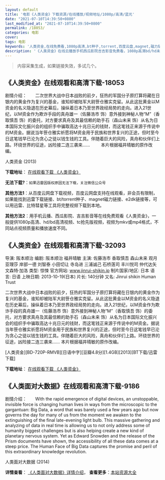 ```yaml
---
layout: default
title: '电影《人类资金》下载资源/在线播放/视频地址/1080p/高清/蓝光'
date: "2021-07-10T14:39:50+0800"
last_modified_at: "2021-07-10T14:39:50+0800"
permalink: /18053/
categories: 电影
cover:
tags: 电影
keywords: '人类资金,在线免费看,1080p高清,bt种子,torrent,百度云盘,magnet,磁力链,迅雷下载资源'
description: '《人类资金》在线云播放手机西瓜影院吉吉影音免费看，1080p高清bd/hd未删减完整版和tc抢先枪版，mkv/mp4格式，附带bt/torrent种子、magnet/磁力链、百度云盘、网盘资源迅雷下载链接'
---
```


>内容采集生成，如果链接失效，多试几个。


## 《人类资金》在线观看和高清下载-18053

剧情介绍：　　二次世界大战中日本战败的前夕，狂热的军国分子原打算将藏在日银内的黄金作为复兴的基金，谁知却被陆军大尉笹仓雅实克留。从此这批黄金以M资金的名义隐退在历史幕后，操纵着日本乃至世界政经局势的走向。进入21世纪，以M资金作为欺诈手段的真舟雄一（佐藤浩市 饰）意外接到神秘人物“M”（香取慎吾 饰）的委托，对方要求真舟及其最信赖的助手石（森山未来 饰）从名为日本国际文化振兴会的组织手中骗取高达十兆日元的钱财，而这笔钱正来源于传说中的M资金。据说当年笹仓雅实祈愿将M资金用于民族和世界复兴的正途，但时至今日这笔钱早已沦为贪心之徒以钱生钱的工具。伴随着巨大的风险，真舟和伙伴们上路。环绕世界的征途，凶险接二连三袭来……  　　本片根据福井晴敏的原作改编。


人类资金 (2013)

**下载地址**： [在线观看下载 《人类资金》](https://www.btbtdy.me/btdy/dy3220.html) 


**无法下载?**：`如果迅雷因版权原因无法下载，关注微信公众号 `

**其他方法1**：从百度云网盘下载视频，百度云网盘支持在线观看，非会员有限制，如果能找到迅雷下载链接、bt/torrent种子、magnet磁力链接、e2dk链接等，可以用迅雷、比特彗星等工具将完整视频下载到本地。

**其他方法2**：用手机云播、西瓜影院、吉吉影音等在线免费观看《人类资金》，一般提供1080p高清、hd/bd高清视频、tc抢先版视频，视频为mkv或mp4格式，不同站点视频质量和播放速度不同。


## 《人类资金》在线观看和高清下载-32093

导演: 阪本顺治 编剧: 阪本顺治 福井晴敏 主演: 佐藤浩市 香取慎吾 森山未来 观月亚理莎 岸部一德 刘智泰 小田切让 寺岛进 三浦诚己 石桥莲司 丰川悦司 仲代达矢 文森特·加洛 类型: 惊悚 官方网站: www.jinrui-shikin.jp 制片国家/地区: 日本 语言: 日语 上映日期: 2013-10-19(日本) 片长: 140分钟 又名: Jinrui shikin Human Trust

二次世界大战中日本战败的前夕，狂热的军国分子原打算将藏在日银内的黄金作为复兴的基金，谁知却被陆军大尉笹仓雅实克留。从此这批黄金以M资金的名义隐退在历史幕后，操纵着日本乃至世界政经局势的走向。进入21世纪，以M资金作为欺诈手段的真舟雄一（佐藤浩市 饰）意外接到神秘人物“M”（香取慎吾 饰）的委托，对方要求真舟及其最信赖的助手石（森山未来 饰）从名为日本国际文化振兴会的组织手中骗取高达十兆日元的钱财，而这笔钱正来源于传说中的M资金。据说当年笹仓雅实祈愿将M资金用于民族和世界复兴的正途，但时至今日这笔钱早已沦为贪心之徒以钱生钱的工具。伴随着巨大的风险，真舟和伙伴们上路。环绕世界的征途，凶险接二连三袭来…… 本片根据福井晴敏的原作改编。


[人类资金][BD-720P-RMVB][日语中字][豆瓣4.8分][1.4GB][2013][BT下载/迅雷下载]

**下载地址**： [在线观看下载 《人类资金》](https://www.btdx8.com/torrent/the_human_trust_2013.html) 


## 《人类面对大数据》在线观看和高清下载-9186

剧情介绍：　　With the rapid emergence of digital devices, an unstoppable, invisible force is changing human lives in ways from the microscopic to the gargantuan: Big Data, a word that was barely used a few years ago but now governs the day for many of us from the moment we awaken to the extinguishing of the final late-evening light bulb. This massive gathering and analyzing of data in real time is allowing us to not only address some of humanity biggest challenges but is also helping create a new kind of planetary nervous system. Yet as Edward Snowden and the release of the Prism documents have shown, the accessibility of all these data comes at a steep price. The Human Face of Big Data captures the promise and peril of this extraordinary knowledge revolution.


人类面对大数据 (2014)

**详情查看**： [《人类面对大数据》详情介绍](/movie/9186/)， **查看更多**：[本站资源大全](/movie/t/all/)


